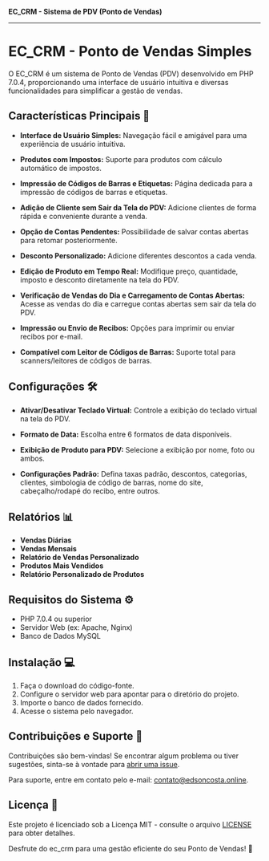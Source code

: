 **EC_CRM - Sistema de PDV (Ponto de Vendas)**

---

# EC_CRM - Ponto de Vendas Simples

O EC_CRM é um sistema de Ponto de Vendas (PDV) desenvolvido em PHP 7.0.4, proporcionando uma interface de usuário intuitiva e diversas funcionalidades para simplificar a gestão de vendas.

## Características Principais 🛒

- **Interface de Usuário Simples:** Navegação fácil e amigável para uma experiência de usuário intuitiva.

- **Produtos com Impostos:** Suporte para produtos com cálculo automático de impostos.

- **Impressão de Códigos de Barras e Etiquetas:** Página dedicada para a impressão de códigos de barras e etiquetas.

- **Adição de Cliente sem Sair da Tela do PDV:** Adicione clientes de forma rápida e conveniente durante a venda.

- **Opção de Contas Pendentes:** Possibilidade de salvar contas abertas para retomar posteriormente.

- **Desconto Personalizado:** Adicione diferentes descontos a cada venda.

- **Edição de Produto em Tempo Real:** Modifique preço, quantidade, imposto e desconto diretamente na tela do PDV.

- **Verificação de Vendas do Dia e Carregamento de Contas Abertas:** Acesse as vendas do dia e carregue contas abertas sem sair da tela do PDV.

- **Impressão ou Envio de Recibos:** Opções para imprimir ou enviar recibos por e-mail.

- **Compatível com Leitor de Códigos de Barras:** Suporte total para scanners/leitores de códigos de barras.

## Configurações 🛠️

- **Ativar/Desativar Teclado Virtual:** Controle a exibição do teclado virtual na tela do PDV.

- **Formato de Data:** Escolha entre 6 formatos de data disponíveis.

- **Exibição de Produto para PDV:** Selecione a exibição por nome, foto ou ambos.

- **Configurações Padrão:** Defina taxas padrão, descontos, categorias, clientes, simbologia de código de barras, nome do site, cabeçalho/rodapé do recibo, entre outros.

## Relatórios 📊

- **Vendas Diárias**
- **Vendas Mensais**
- **Relatório de Vendas Personalizado**
- **Produtos Mais Vendidos**
- **Relatório Personalizado de Produtos**

## Requisitos do Sistema ⚙️

- PHP 7.0.4 ou superior
- Servidor Web (ex: Apache, Nginx)
- Banco de Dados MySQL

## Instalação 💻

1. Faça o download do código-fonte.
2. Configure o servidor web para apontar para o diretório do projeto.
3. Importe o banco de dados fornecido.
4. Acesse o sistema pelo navegador.

## Contribuições e Suporte 🤝

Contribuições são bem-vindas! Se encontrar algum problema ou tiver sugestões, sinta-se à vontade para [abrir uma issue](https://github.com/seu-username/EC_CRM/issues).

Para suporte, entre em contato pelo e-mail: [contato@edsoncosta.online](mailto:contato@edsoncosta.online).

## Licença 📄

Este projeto é licenciado sob a Licença MIT - consulte o arquivo [LICENSE](LICENSE) para obter detalhes.

Desfrute do ec_crm para uma gestão eficiente do seu Ponto de Vendas! 🚀